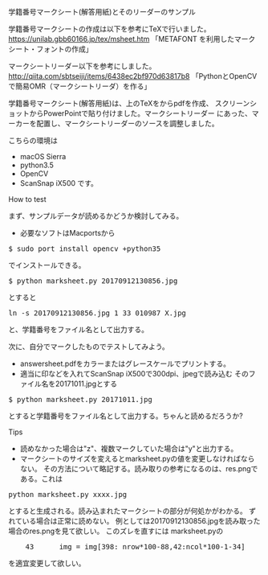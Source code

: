 学籍番号マークシート(解答用紙)とそのリーダーのサンプル

学籍番号マークシートの作成は以下を参考にTeXで行いました。
https://unilab.gbb60166.jp/tex/msheet.htm
「METAFONT を利用したマークシート・フォントの作成」

マークシートリーダー以下を参考にしました。
http://qiita.com/sbtseiji/items/6438ec2bf970d63817b8
「PythonとOpenCVで簡易OMR（マークシートリーダ）を作る」

学籍番号マークシート(解答用紙)は、上のTeXをからpdfを作成、
スクリーンショットからPowerPointで貼り付けました。マークシートリーダー
にあった、マーカーを配置し、マークシートリーダーのソースを調整しました。

こちらの環境は
* macOS Sierra
* python3.5
* OpenCV
* ScanSnap iX500
です。

How to test

まず、サンプルデータが読めるかどうか検討してみる。
* 必要なソフトはMacportsから
<pre>
$ sudo port install opencv +python35
</pre>
でインストールできる。
<pre>
$ python marksheet.py 20170912130856.jpg
</pre>
とすると
<pre>
ln -s 20170912130856.jpg 1_33_010987_X.jpg
</pre>
と、学籍番号をファイル名として出力する。

次に、自分でマークしたものでテストしてみよう。
* answersheet.pdfをカラーまたはグレースケールでプリントする。
* 適当に印などを入れてScanSnap iX500で300dpi、jpegで読み込む
そのファイル名を20171011.jpgとする
<pre>
$ python marksheet.py 20171011.jpg
</pre>
とすると学籍番号をファイル名として出力する。ちゃんと読めるだろうか?

Tips
* 読めなかった場合は"z"、複数マークしていた場合は"y"と出力する。
* マークシートのサイズを変えるとmarksheet.pyの値を変更しなければならない。
その方法について略記する。読み取りの参考になるのは、res.pngである。これは
<pre>
python marksheet.py xxxx.jpg
</pre>
とすると生成される。読み込まれたマークシートの部分が何処かがわかる。
ずれている場合は正常に読めない。
例としては20170912130856.jpgを読み取った場合のres.pngを見て欲しい。
このズレを直すには
marksheet.pyの
<pre>
    43      img = img[398:_nrow*100-88,42:ncol*100-1-34]
</pre>
を適宜変更して欲しい。

